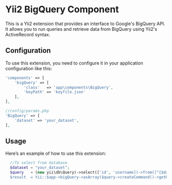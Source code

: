 # Yii2 BigQuery Component

This is a Yii2 extension that provides an interface to Google's BigQuery API. It allows you to run queries and retrieve data from BigQuery using Yii2's ActiveRecord syntax.

## Configuration

To use this extension, you need to configure it in your application configuration like this:

```php
'components' => [
    'bigQuery' => [
        'class'   => 'app\components\BigQuery',
        'keyPath' => 'keyfile.json'
    ],
],
```

```php
//config/params.php
'BigQuery' => [
    'dataset' => 'your_dataset',
],
```

## Usage

Here’s an example of how to use this extension:

```php
  //To select from database
  $dataset = "your_dataset";
  $query   = (new yii\db\Query)->select(['id', 'username])->from(["{$dataset}.users"]);
  $result  = Yii::$app->bigQuery->asArray($query->createCommand()->getRawSql());
```
